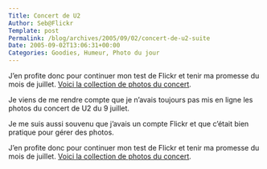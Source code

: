 ```yaml
--- 
Title: Concert de U2
Author: Seb@Flickr
Template: post
Permalink: /blog/archives/2005/09/02/concert-de-u2-suite
Date: 2005-09-02T13:06:31+00:00
Categories: Goodies, Humeur, Photo du jour
--- 
```


<p>J&rsquo;en profite donc pour continuer mon test de Flickr et tenir ma promesse du mois de juillet. <a href="http://www.flickr.com/photos/z720/sets/869478/">Voici la collection de photos du concert</a>.</p>
<p><!--more-->
<p>Je viens de me rendre compte que je n&rsquo;avais toujours pas mis en ligne les photos du concert de U2 du 9 juillet.</p>
<p>Je me suis aussi souvenu que j&rsquo;avais un compte Flickr et que c&rsquo;était bien pratique pour gérer des photos.</p>
<p>J&rsquo;en profite donc pour continuer mon test de Flickr et tenir ma promesse du mois de juillet. <a href="http://www.flickr.com/photos/z720/sets/869478/">Voici la collection de photos du concert</a>.</p>
<p><a href="http://www.flickr.com/photos/z720/39522599/" title="photo sharing"><img src="http://static.flickr.com/22/39522599_206a086ab7_m.jpg" alt=""  /></a></p>

